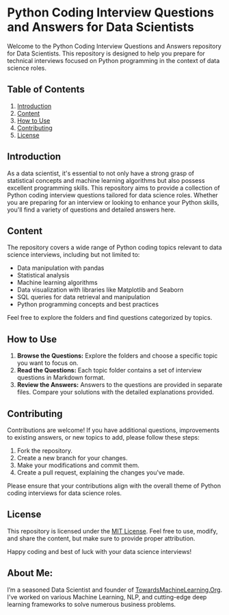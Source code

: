 # Python Coding Interview Questions and Answers for Data Scientists

Welcome to the Python Coding Interview Questions and Answers repository for Data Scientists. This repository is designed to help you prepare for technical interviews focused on Python programming in the context of data science roles.

## Table of Contents

1. [Introduction](#introduction)
2. [Content](#content)
3. [How to Use](#how-to-use)
4. [Contributing](#contributing)
5. [License](#license)

## Introduction

As a data scientist, it's essential to not only have a strong grasp of statistical concepts and machine learning algorithms but also possess excellent programming skills. This repository aims to provide a collection of Python coding interview questions tailored for data science roles. Whether you are preparing for an interview or looking to enhance your Python skills, you'll find a variety of questions and detailed answers here.

## Content

The repository covers a wide range of Python coding topics relevant to data science interviews, including but not limited to:

- Data manipulation with pandas
- Statistical analysis
- Machine learning algorithms
- Data visualization with libraries like Matplotlib and Seaborn
- SQL queries for data retrieval and manipulation
- Python programming concepts and best practices

Feel free to explore the folders and find questions categorized by topics.

## How to Use

1. **Browse the Questions:** Explore the folders and choose a specific topic you want to focus on.
2. **Read the Questions:** Each topic folder contains a set of interview questions in Markdown format.
3. **Review the Answers:** Answers to the questions are provided in separate files. Compare your solutions with the detailed explanations provided.

## Contributing

Contributions are welcome! If you have additional questions, improvements to existing answers, or new topics to add, please follow these steps:

1. Fork the repository.
2. Create a new branch for your changes.
3. Make your modifications and commit them.
4. Create a pull request, explaining the changes you've made.

Please ensure that your contributions align with the overall theme of Python coding interviews for data science roles.

## License

This repository is licensed under the [MIT License](LICENSE). Feel free to use, modify, and share the content, but make sure to provide proper attribution.

Happy coding and best of luck with your data science interviews!


## **About Me**:
I’m a seasoned Data Scientist and founder of [TowardsMachineLearning.Org](https://towardsmachinelearning.org/). I've worked on various Machine Learning, NLP, and cutting-edge deep learning frameworks to solve numerous business problems.
